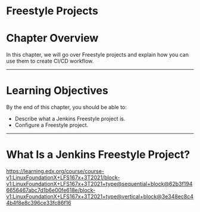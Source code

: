 # Freestyle Projects

# Chapter Overview

In this chapter, we will go over Freestyle projects and explain how you can use them to create CI/CD workflow.

--- 

# Learning Objectives

By the end of this chapter, you should be able to:

* Describe what a Jenkins Freestyle project is.
* Configure a Freestyle project.

---

# What Is a Jenkins Freestyle Project?

https://learning.edx.org/course/course-v1:LinuxFoundationX+LFS167x+3T2021/block-v1:LinuxFoundationX+LFS167x+3T2021+type@sequential+block@62b3f1946656467abc7d1b6e00fe618e/block-v1:LinuxFoundationX+LFS167x+3T2021+type@vertical+block@3e348ec8c44b4f8e8c396ce33fc86f16







